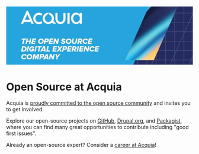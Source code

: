 ![Acquia is the Open Source Digital Experience Company](https://github.com/acquia/.github/blob/main/images/acquia.jpeg)

# Open Source at Acquia

Acquia is [proudly committed to the open source community](https://www.acquia.com/blog/open-source-community-and-culture) and invites you to get involved.

Explore our open-source projects on [GitHub](https://github.com/orgs/acquia/repositories), [Drupal.org](https://www.drupal.org/acquia#projects-supported), and [Packagist](https://packagist.org/users/acquia/), where you can find many great opportunities to contribute including "good first issues".

Already an open-source expert? Consider a [career at Acquia](https://www.acquia.com/careers)!


